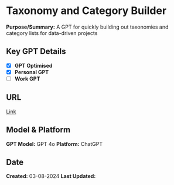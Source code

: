 # Taxonomy and Category Builder

**Purpose/Summary:** A GPT for quickly building out taxonomies and category lists for data-driven projects

## Key GPT Details

- [x] **GPT Optimised**  
- [x] **Personal GPT**  
- [ ] **Work GPT**

## URL

[Link](https://chatgpt.com/g/g-ryPoXnaZ2-taxonomy-category-builder)

## Model & Platform

**GPT Model:**  GPT 4o
**Platform:** ChatGPT

## Date


**Created:** 03-08-2024
**Last Updated:** 

